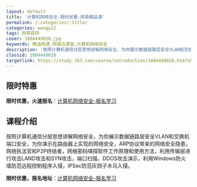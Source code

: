 ```yaml
---
layout: default
title: '计算机网络安全-限时优惠-网易精品课'
permalink: /:categories/:title/
categories: wangyi2
tags: 网易提供
cover: 1004449010.jpg
keywords: 精选网课,网易云课堂,计算机网络安全
description: '按照计算机通信分层思想讲解网络安全，为你展示数据链路层安全VLAN和交换机端口安全，为你演示在路由器上实现的网络安全，A'
classid: 1004449010
targetlink: https://study.163.com/course/introduction/1004449010.htm?share=1&shareId=1025206652&utm_campaign=share&utm_medium=iphoneShare&utm_source=&utm_u=1025206652
---
```


## 限时特惠

**限时优惠，火速报名**：[计算机网络安全-报名学习](https://study.163.com/course/introduction/1004449010.htm?share=1&shareId=1025206652&utm_campaign=share&utm_medium=iphoneShare&utm_source=&utm_u=1025206652)

## 课程介绍

按照计算机通信分层思想讲解网络安全，为你展示数据链路层安全VLAN和交换机端口安全，为你演示在路由器上实现的网络安全，ARP协议带来的网络安全隐患，网络执法官和P2P终结者，网络密码嗅探软件工作原理和使用方法，利用传输层进行攻击LAND攻击和SYN攻击，端口扫描，DDOS攻击演示，利用Windows防火墙防范远程控制程序入侵，IPSec防范灰鸽子木马入侵。

**限时优惠，报名地址**：[计算机网络安全-报名学习](https://study.163.com/course/introduction/1004449010.htm?share=1&shareId=1025206652&utm_campaign=share&utm_medium=iphoneShare&utm_source=&utm_u=1025206652)

